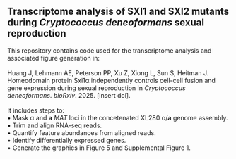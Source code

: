## Transcriptome analysis of SXI1 and SXI2 mutants during *Cryptococcus deneoformans* sexual reproduction
This repository contains code used for the transcriptome analysis and associated figure generation in: \
\
Huang J, Lehmann AE, Peterson PP, Xu Z, Xiong L, Sun S, Heitman J.
Homeodomain protein Sxi1α independently controls cell-cell fusion and gene expression during sexual reproduction
in *Cryptococcus deneoformans*. *bioRxiv*. 2025. [insert doi]. \
\
It includes steps to: \
  • Mask α and **a** *MAT* loci in the concetenated XL280 α/**a** genome assembly. \
  • Trim and align RNA-seq reads. \
  • Quantify feature abundances from aligned reads. \
  • Identify differentially expressed genes. \
  • Generate the graphics in Figure 5 and Supplemental Figure 1.
